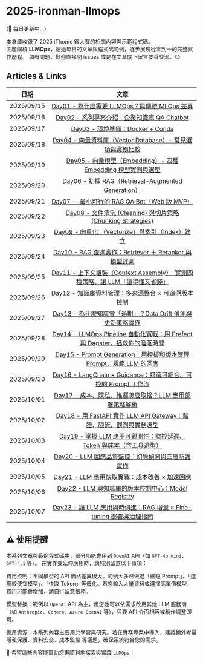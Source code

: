 # 2025-ironman-llmops

(🚧 每日更新中...)

本倉庫收錄了 2025 iThome 鐵人賽的相關內容與示範程式碼。  
主題圍繞 **LLMOps**，透過每日的文章與程式碼範例，逐步展現從零到一的完整實作歷程。
如有問題，歡迎直接開 issues 或是在文章底下留言友善交流。😊

## Articles & Links

| 日期       |                                                              文章                                                              |
| ---------- | :----------------------------------------------------------------------------------------------------------------------------: |
| 2025/09/15 |                 [Day01 - 為什麼需要 LLMOps？與傳統 MLOps 差異](https://ithelp.ithome.com.tw/articles/10380053)                 |
| 2025/09/16 |                 [Day02 - 系列專案介紹：企業知識庫 QA Chatbot](https://ithelp.ithome.com.tw/articles/10380054)                  |
| 2025/09/17 |                       [Day03 - 環境準備：Docker + Conda](https://ithelp.ithome.com.tw/articles/10381623)                       |
| 2025/09/18 |          [Day04 - 向量資料庫（Vector Database）- 常見選項與實務比較](https://ithelp.ithome.com.tw/articles/10382486)           |
| 2025/09/19 |         [Day05 - 向量模型（Embedding）- 四種 Embedding 模型實測與選型](https://ithelp.ithome.com.tw/articles/10383158)         |
| 2025/09/20 |              [Day06 - 初探 RAG（Retrieval-Augmented Generation）](https://ithelp.ithome.com.tw/articles/10384021)              |
| 2025/09/21 |                 [Day07 — 最小可行的 RAG QA Bot（Web 版 MVP）](https://ithelp.ithome.com.tw/articles/10384741)                  |
| 2025/09/22 |         [Day08 - 文件清洗 (Cleaning) 與切片策略 (Chunking Strategies)](https://ithelp.ithome.com.tw/articles/10385277)         |
| 2025/09/23 |               [Day09 - 向量化 （Vectorize）與索引（Index）建立](https://ithelp.ithome.com.tw/articles/10386191)                |
| 2025/09/24 |            [Day10 - RAG 查詢實作：Retriever ＋ Reranker 與模型評測](https://ithelp.ithome.com.tw/articles/10386952)            |
| 2025/09/25 | [Day11 - 上下文組裝（Context Assembly）：實測四種策略，讓 LLM「讀得懂又省錢」](https://ithelp.ithome.com.tw/articles/10387588) |
| 2025/09/26 |             [Day12 - 知識庫資料管理：多來源整合 × 可追溯版本控制](https://ithelp.ithome.com.tw/articles/10388360)              |
| 2025/09/27 |         [Day13 - 為什麼知識會「過期」？Data Drift 偵測與更新策略實作](https://ithelp.ithome.com.tw/articles/10388907)          |
| 2025/09/28 | [Day14 - LLMOps Pipeline 自動化實戰：用 Prefect 與 Dagster，拯救你的睡眠時間](https://ithelp.ithome.com.tw/articles/10389635)  |
| 2025/09/29 |     [Day15 - Prompt Generation：用模板和版本管理 Prompt，規範 LLM 的回應](https://ithelp.ithome.com.tw/articles/10390630)      |
| 2025/09/30 |        [Day16 - LangChain × Guidance：打造可組合、可控的 Prompt 工作流](https://ithelp.ithome.com.tw/articles/10391276)        |
| 2025/10/01 |            [Day17 - 成本、隱私、維運怎麼取捨？LLM 應用部署策略解析](https://ithelp.ithome.com.tw/articles/10391897)            |
| 2025/10/02 |     [Day18 - 用 FastAPI 實作 LLM API Gateway：驗證、限流、觀測與實務選型](https://ithelp.ithome.com.tw/articles/10392318)      |
| 2025/10/03 |     [Day19 - 掌握 LLM 應用可觀測性：監控延遲、Token 與成本（含工具選型）](https://ithelp.ithome.com.tw/articles/10392798)      |
| 2025/10/04 |               [Day20 - LLM 回應品質監控：幻覺偵測與三層防護實作](https://ithelp.ithome.com.tw/articles/10393293)               |
| 2025/10/05 |                [Day21 - LLM 應用快取實戰：成本改善 × 加速回應](https://ithelp.ithome.com.tw/articles/10393768)                 |
| 2025/10/06 |              [Day22 - LLM 與知識庫的版本控制中心：Model Registry](https://ithelp.ithome.com.tw/articles/10394144)              |
| 2025/10/07 |      [Day23 - 讓 LLM 應用與時俱進：RAG 增量 × Fine-tuning 部署與治理指南](https://ithelp.ithome.com.tw/articles/10394515)      |

## ⚠️ 使用提醒

本系列文章與範例程式碼中，部分功能會用到 `OpenAI` API（如 `GPT-4o mini`、`GPT-4.1` 等）。
在實作或延伸應用時，請特別留意以下事項：

費用控制：不同模型的 API 價格差異很大。範例大多已做過「縮短 Prompt」、「選用較便宜模型」、「快取 Token」等優化。若您輸入大量資料或選擇高單價模型，費用可能會增加，請自行留意帳務。

模型替換：範例以 `OpenAI` API 為主，但您也可以依需求改用其他 LLM 服務商（如 `Anthropic`、`Cohere`、`Azure OpenAI` 等），只要 API 介面相容或稍作調整即可。

善用資源：本系列內容主要用於學習與研究。若在實務專案中導入，建議額外考量 隱私保護、資料安全、成本監控 等議題，確保系統符合您的需求。

🙏 希望這些內容能幫助您更順利地探索與實踐 `LLMOps`！

